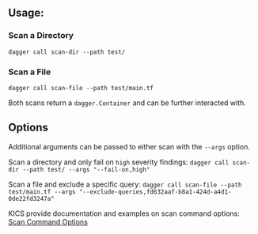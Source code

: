 ## Usage:

### Scan a Directory

`dagger call scan-dir --path test/`

### Scan a File

`dagger call scan-file --path test/main.tf`

Both scans return a `dagger.Container` and can be further interacted with.

## Options

Additional arguments can be passed to either scan with the `--args` option.

Scan a directory and only fail on `high` severity findings:
`dagger call scan-dir --path test/ --args "--fail-on,high"`

Scan a file and exclude a specific query:
`dagger call scan-file --path test/main.tf --args "--exclude-queries,fd632aaf-b8a1-424d-a4d1-0de22fd3247a"`

KICS provide documentation and examples on scan command options: [Scan Command Options](https://docs.kics.io/latest/commands/#scan_command_options)
